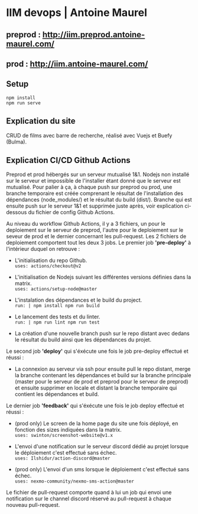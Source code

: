 # IIM devops | Antoine Maurel

## preprod : http://iim.preprod.antoine-maurel.com/
## prod : http://iim.antoine-maurel.com/

## Setup
```
npm install
npm run serve
```

## Explication du site
CRUD de films avec barre de recherche, réalisé avec Vuejs et Buefy (Bulma).

## Explication CI/CD Github Actions
Preprod et prod hébergés sur un serveur mutualisé 1&1. Nodejs non installé sur le serveur et impossible de l'installer étant donné que le serveur est mutualisé. Pour palier à ça, à chaque push sur preprod ou prod, une branche temporaire est créée comprenant le résultat de l'installation des dépendances (node_modules/) et le résultat du build (dist/). Branche qui est ensuite push sur le serveur 1&1 et supprimée juste après, voir explication ci-dessous du fichier de config Github Actions.

Au niveau du workflow Github Actions, il y a 3 fichiers, un pour le deploiement sur le serveur de preprod, l'autre pour le deploiement sur le seveur de prod et le dernier concernant les pull-request. Les 2 fichiers de deploiement comportent tout les deux 3 jobs. Le premier job __'pre-deploy'__ à l'intérieur duquel on retrouve :

* L'initialisation du repo Github.  
    `uses: actions/checkout@v2`

* L'initialisation de Nodejs suivant les différentes versions définies dans la matrix.  
    `uses: actions/setup-node@master`

* L'instalation des dépendances et le build du project.  
    `run: | npm install npm run build`

* Le lancement des tests et du linter.  
    `run: | npm run lint npm run test`

* La création d'une nouvelle branch push sur le repo distant avec dedans le résultat du build ainsi que les dépendances du projet.


Le second job __'deploy'__ qui s'éxécute une fois le job pre-deploy effectué et réussi :

* La connexion au serveur via ssh pour ensuite pull le repo distant, merge la branche contenant les dépendances et build sur la branche principale (master pour le serveur de prod et preprod pour le serveur de preprod) et ensuite supprimer en locale et distant la branche temporaire qui contient les dépendances et build.


Le dernier job __'feedback'__ qui s'éxécute une fois le job deploy effectué et réussi :

* (prod only) Le screen de la home page du site une fois déployé, en fonction des sizes indiquées dans la matrix.  
    `uses: swinton/screenshot-website@v1.x`

* L'envoi d'une notification sur le serveur discord dédié au projet lorsque le déploiement c'est effectué sans échec.  
    `uses: Ilshidur/action-discord@master`

* (prod only) L'envoi d'un sms lorsque le déploiement c'est effectué sans échec.  
    `uses: nexmo-community/nexmo-sms-action@master`


Le fichier de pull-request comporte quand à lui un job qui envoi une notification sur le channel discord réservé au pull-request à chaque nouveau pull-request.